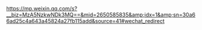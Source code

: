 https://mp.weixin.qq.com/s?__biz=MzA5NzkwNDk3MQ==&mid=2650585835&amp;idx=1&amp;sn=30a66ad25c4a643a45824a27fb115add&source=41#wechat_redirect
